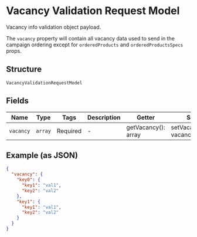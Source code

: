 
# Vacancy Validation Request Model

Vacancy info validation object payload.

The `vacancy` property will contain all vacancy data used to send in the campaign ordering except for `orderedProducts` and `orderedProductsSpecs` props.

## Structure

`VacancyValidationRequestModel`

## Fields

| Name | Type | Tags | Description | Getter | Setter |
|  --- | --- | --- | --- | --- | --- |
| `vacancy` | `array` | Required | - | getVacancy(): array | setVacancy(array vacancy): void |

## Example (as JSON)

```json
{
  "vacancy": {
    "key0": {
      "key1": "val1",
      "key2": "val2"
    },
    "key1": {
      "key1": "val1",
      "key2": "val2"
    }
  }
}
```


